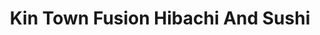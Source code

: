 ---
layout: place
title: "Kin Town Fusion Hibachi And Sushi"
permalink: /texas/plano/kin-town-fusion-hibachi-and-sushi.html
stateAbbr: TX
stateName: Texas
cityName: Plano
seo:
  name: "Kin Town Fusion Hibachi And Sushi"
  type: Restaurant
  links: null
description: "Looking for sushi in Plano, Texas? Check out Kin Town Fusion Hibachi And Sushi for a delightful Japanese dining experience. Enjoy a variety of sushi and othe..."
place_id: ChIJfWfJJREiTIYRAPqQZC7lp-o
photos:
  - name: >-
      places/ChIJfWfJJREiTIYRAPqQZC7lp-o/photos/AeeoHcLEfevf3HRyllkFQxjkcD4mjhl1aVf1gbWX4NBQbDHJcqX_4sLufwRh4wfshYHsSm3Sy9vYEN3ff-Et2UtfxHIQEMtexR32Du67zNabpksZ0KEvu3GJLI44YUBkekTnBBJe_ANCkgx7mUR2E8T9c_PWScCB82aRdN7jRbLGH3-0q7ZmWMcwl7_fSU5A5hJeZhiHSzoxjlzekJK_mHX4A7M_b3qF1NI4c1n18wnEkmlv2UcowrGn4ZUNd13TpiSr4qsDR26lggq2pHB_AN0rSnPD8U8Xk53W0JsPbUiq6pOJHQ
    widthPx: 800
    heightPx: 800
    authorAttributions:
      - displayName: Kin Town Fusion Hibachi And Sushi
        uri: https://maps.google.com/maps/contrib/116772814638834228447
        photoUri: >-
          https://lh3.googleusercontent.com/a-/ALV-UjXrQLKM2ew30JTr6JNbaIA5uHK7GftqMOFw2g4eF8OJxlYPwKd-=s100-p-k-no-mo
    flagContentUri: >-
      https://www.google.com/local/imagery/report/?cb_client=maps_api_places.places_api&image_key=!1e10!2sAF1QipMzn-mtwxxY3OqUZ3ro7XHZiYx8-bzzbGcEZZiQ&hl=en-US
    googleMapsUri: >-
      https://www.google.com/maps/place//data=!3m4!1e2!3m2!1sAF1QipMzn-mtwxxY3OqUZ3ro7XHZiYx8-bzzbGcEZZiQ!2e10!4m2!3m1!1s0x864c221125c9677d:0xeaa7e52e6490fa00
  - name: >-
      places/ChIJfWfJJREiTIYRAPqQZC7lp-o/photos/AeeoHcKPBa9cKNlST70hh_IAkM95feKd6bUTgg4hp7IWa-ULEZ-l780sHod7Uvi6nb6FmKMM22oa22YpqPR0skUA0NQHlfOzn7DqRjsdjtoH6WEkxVPJNxDoXVRSK911BUxYqa5L6IrLTDFpNvFmRMhTka73F40yVnexc2u9l72J4UwBc4nT6IJyTSmzllNvJGy4qVvyYPfvk8upxq9RtI1TdgY_Af3hJH4pNnDiwXugLeTH1jWnE0T4V8sIn_VeHZ6nK5EbzqLq1NVOjCx49bcRbw_Ld1yQzTUag2-7pfrREfYgUA
    widthPx: 800
    heightPx: 800
    authorAttributions:
      - displayName: Kin Town Fusion Hibachi And Sushi
        uri: https://maps.google.com/maps/contrib/116772814638834228447
        photoUri: >-
          https://lh3.googleusercontent.com/a-/ALV-UjXrQLKM2ew30JTr6JNbaIA5uHK7GftqMOFw2g4eF8OJxlYPwKd-=s100-p-k-no-mo
    flagContentUri: >-
      https://www.google.com/local/imagery/report/?cb_client=maps_api_places.places_api&image_key=!1e10!2sAF1QipMWnePZW99byippmBzV-T4ZN5V04765jHV80wlI&hl=en-US
    googleMapsUri: >-
      https://www.google.com/maps/place//data=!3m4!1e2!3m2!1sAF1QipMWnePZW99byippmBzV-T4ZN5V04765jHV80wlI!2e10!4m2!3m1!1s0x864c221125c9677d:0xeaa7e52e6490fa00
  - name: >-
      places/ChIJfWfJJREiTIYRAPqQZC7lp-o/photos/AeeoHcLMBfZQ0z4VAGEiRJbZrBETwSpyxh5MUhoOZdoKM2O2an5ZhOl4EWVhAx6EHqhpvXtNtkqZt20PdqEN079IXYtWfK17uq-m3tCmCzZMOwwjnww65su5i5LxmyDtIQjElOILznHiPI0vsDDRo2iYF2sHcbFGMXy8Skrv-b-tWAp2Kv0VTEV6CjtPiHfFb95-vpkbNo2qtr2dr31ujvsDNN2riDYhdwufChUgoLN2MODywkY4UdqnXlK7uvHiKbm13xlS2c4XSOAYmSm0_oda5ZH6BIhgi1L2Blmu6KuSdjKjZw
    widthPx: 1280
    heightPx: 960
    authorAttributions:
      - displayName: Kin Town Fusion Hibachi And Sushi
        uri: https://maps.google.com/maps/contrib/116772814638834228447
        photoUri: >-
          https://lh3.googleusercontent.com/a-/ALV-UjXrQLKM2ew30JTr6JNbaIA5uHK7GftqMOFw2g4eF8OJxlYPwKd-=s100-p-k-no-mo
    flagContentUri: >-
      https://www.google.com/local/imagery/report/?cb_client=maps_api_places.places_api&image_key=!1e10!2sAF1QipMQH2qeRR1TVxY_0gdNL0endpjx_Sro2bVszcma&hl=en-US
    googleMapsUri: >-
      https://www.google.com/maps/place//data=!3m4!1e2!3m2!1sAF1QipMQH2qeRR1TVxY_0gdNL0endpjx_Sro2bVszcma!2e10!4m2!3m1!1s0x864c221125c9677d:0xeaa7e52e6490fa00
  - name: >-
      places/ChIJfWfJJREiTIYRAPqQZC7lp-o/photos/AeeoHcI8dZTzcwRgJPQKasbUJQJGmH3FYa8nTagWxmRdIBvUTMFK6hfraRPk5nKqrIM2N23PJJYCdE4aCR--0qpaZOolU0Q_r8pSZchzU311bLq6IeNUGNjT6qhWmsqs7Rt8abBW6Hk1BVFNFlfZ_uIh9w14a109K83HtkK5jLU34ulPEzjvrp8oqrTl8oIQaXKzeq-lnZOSr-xLa6V9sJLfTesAaZid3LuOoSEvZoXguVovYK8qF2WSotLpD8cngmCtVbdZKRXhwSAeR8HbyjveciG4bGEhakHmUJiGKtRNaj7aYQ
    widthPx: 1280
    heightPx: 1280
    authorAttributions:
      - displayName: Kin Town Fusion Hibachi And Sushi
        uri: https://maps.google.com/maps/contrib/116772814638834228447
        photoUri: >-
          https://lh3.googleusercontent.com/a-/ALV-UjXrQLKM2ew30JTr6JNbaIA5uHK7GftqMOFw2g4eF8OJxlYPwKd-=s100-p-k-no-mo
    flagContentUri: >-
      https://www.google.com/local/imagery/report/?cb_client=maps_api_places.places_api&image_key=!1e10!2sAF1QipMK9oaNwlksFrxV2auoynbvdDDrpBgv5dQRf2Wk&hl=en-US
    googleMapsUri: >-
      https://www.google.com/maps/place//data=!3m4!1e2!3m2!1sAF1QipMK9oaNwlksFrxV2auoynbvdDDrpBgv5dQRf2Wk!2e10!4m2!3m1!1s0x864c221125c9677d:0xeaa7e52e6490fa00
  - name: >-
      places/ChIJfWfJJREiTIYRAPqQZC7lp-o/photos/AeeoHcKDkTCxLF6npzfG5vbztE_6yjlvuCYsd7Rc88bYtaiPEv9BmgZF8140sROooif2I3-eZzwHUY9Jyd886cc5-2ggx0-jJX9Ec_jkr10M4bCJokXej7GivBUVFy-vaes2bZGFnEl8Xmb3VDj-Zr1tFiV7m0ohxQpIVxOPSBolv6DKuPjEIFaeM04EUTaK-dc8tGXMn-pRNCpuwYaJI_QQfCa1FHfbcMkRZWHVzSGuFRND3q60JY6cvZgKsvf0gyB0FfO4ZVr_gSiNo2NsdFtxKem2E4j7eswydxx0xON1xTFaVw
    widthPx: 1280
    heightPx: 1280
    authorAttributions:
      - displayName: Kin Town Fusion Hibachi And Sushi
        uri: https://maps.google.com/maps/contrib/116772814638834228447
        photoUri: >-
          https://lh3.googleusercontent.com/a-/ALV-UjXrQLKM2ew30JTr6JNbaIA5uHK7GftqMOFw2g4eF8OJxlYPwKd-=s100-p-k-no-mo
    flagContentUri: >-
      https://www.google.com/local/imagery/report/?cb_client=maps_api_places.places_api&image_key=!1e10!2sAF1QipPf8Gjdvw_SjCmWwVYM-DR84pkm3ozedgzTLRhN&hl=en-US
    googleMapsUri: >-
      https://www.google.com/maps/place//data=!3m4!1e2!3m2!1sAF1QipPf8Gjdvw_SjCmWwVYM-DR84pkm3ozedgzTLRhN!2e10!4m2!3m1!1s0x864c221125c9677d:0xeaa7e52e6490fa00
  - name: >-
      places/ChIJfWfJJREiTIYRAPqQZC7lp-o/photos/AeeoHcJ6gmb9TUzrtfO5Snbj26jXxsYGtO5ZDACrq5laZ0GvF6icdalHRZGEMza9QhV3AziCrNTQLANO-QGIU0HAr3m1etjBaGeW8Iqpis7EPIbwLaXWmylQNgOz2sCdzrf_A63hSnpN_52IDxN6GNhKfR3dYmOw6DIrV3y47wKj1TEd6Gyuizlu2HFRvigO0nJfgCqCswhhDlmX6X8fDHJFy2onRm3l3aqtKLU4NPtC1akV-QD9fNvAG8-zOEKUCb5nHvGlXu627VtbgULoVKfbGe7fSXHxJURDRQUBwKTwUVzPxg
    widthPx: 719
    heightPx: 719
    authorAttributions:
      - displayName: Kin Town Fusion Hibachi And Sushi
        uri: https://maps.google.com/maps/contrib/116772814638834228447
        photoUri: >-
          https://lh3.googleusercontent.com/a-/ALV-UjXrQLKM2ew30JTr6JNbaIA5uHK7GftqMOFw2g4eF8OJxlYPwKd-=s100-p-k-no-mo
    flagContentUri: >-
      https://www.google.com/local/imagery/report/?cb_client=maps_api_places.places_api&image_key=!1e10!2sAF1QipPGBtJ-Zpyg3ZaQde1lEDDO6xDpR4LARkgm8bqX&hl=en-US
    googleMapsUri: >-
      https://www.google.com/maps/place//data=!3m4!1e2!3m2!1sAF1QipPGBtJ-Zpyg3ZaQde1lEDDO6xDpR4LARkgm8bqX!2e10!4m2!3m1!1s0x864c221125c9677d:0xeaa7e52e6490fa00
  - name: >-
      places/ChIJfWfJJREiTIYRAPqQZC7lp-o/photos/AeeoHcKM1RXt8hOI-5mlwGZmL-4qR4Zo_TCzOAsO2L64fjEXs_AUmzDUnN3ehtz1pNvhHdiYClkDgxQvxVOYBf6zwN-N9Z7ykeJ616R4IkG8zuqI8_XpvmIMip19pFeWTAfl4goG9mVLUHdaYamcf0QwLFMqPYm9JlOLXSdY_HL1Rk5hCtgMrf07szUzibU2fXmQc1tWfA6b6GclBnLNoNfWvv6S-sH99TBfV9T3XGi-4qh_l_g-psNfAW3RsoMJTdZ4DAFnDyYvQ5xVq7HCZKICdU2Khb1qegC9RJmenegqY63lLQ
    widthPx: 300
    heightPx: 452
    authorAttributions:
      - displayName: Kin Town Fusion Hibachi And Sushi
        uri: https://maps.google.com/maps/contrib/116772814638834228447
        photoUri: >-
          https://lh3.googleusercontent.com/a-/ALV-UjXrQLKM2ew30JTr6JNbaIA5uHK7GftqMOFw2g4eF8OJxlYPwKd-=s100-p-k-no-mo
    flagContentUri: >-
      https://www.google.com/local/imagery/report/?cb_client=maps_api_places.places_api&image_key=!1e10!2sAF1QipPoQ4HRsHCTbxPVh908rLfX3rATiPtNq8lyopB6&hl=en-US
    googleMapsUri: >-
      https://www.google.com/maps/place//data=!3m4!1e2!3m2!1sAF1QipPoQ4HRsHCTbxPVh908rLfX3rATiPtNq8lyopB6!2e10!4m2!3m1!1s0x864c221125c9677d:0xeaa7e52e6490fa00
  - name: >-
      places/ChIJfWfJJREiTIYRAPqQZC7lp-o/photos/AeeoHcJanO1PZWyXLbU3Vs1e3PTQWN3BzhkxJDQa35ivRFRiwJhXHa24tRIR0wKdA2lfEHJzUj-3EJ1249XuWPdba_tKcaJW4uCIEv1ozkYiCLTCcSFCwir6mhFCq5cyXSb8goT_TNi_22OkH6S1b2rs6AtUh1JJN1kXu5i6BrhtP7-9Ot9HdpBVQ9QfGnc4CQUFMtuEbM4dvK2LVXlmicLU1Z8WBCa23Rs5pX9L5pkWFmQP2N3XgxLun46j7JzpR_F15Z5KFT5_hSi2NyWhc38JyLJwmPyTnNcvMPPmF2O6IJa2Hg
    widthPx: 800
    heightPx: 800
    authorAttributions:
      - displayName: Kin Town Fusion Hibachi And Sushi
        uri: https://maps.google.com/maps/contrib/116772814638834228447
        photoUri: >-
          https://lh3.googleusercontent.com/a-/ALV-UjXrQLKM2ew30JTr6JNbaIA5uHK7GftqMOFw2g4eF8OJxlYPwKd-=s100-p-k-no-mo
    flagContentUri: >-
      https://www.google.com/local/imagery/report/?cb_client=maps_api_places.places_api&image_key=!1e10!2sAF1QipPQROMRi1S5CjfbeDN2h1RmWayOtqZx6P-5Ybki&hl=en-US
    googleMapsUri: >-
      https://www.google.com/maps/place//data=!3m4!1e2!3m2!1sAF1QipPQROMRi1S5CjfbeDN2h1RmWayOtqZx6P-5Ybki!2e10!4m2!3m1!1s0x864c221125c9677d:0xeaa7e52e6490fa00
  - name: >-
      places/ChIJfWfJJREiTIYRAPqQZC7lp-o/photos/AeeoHcIttkYdEl_s_PGCqNEDy6SLBQAkfSOgOQ1CiFwA6Y43KLjiFv8cvUkctaOS79RQmVUlitJ3YS6h5n9nXoBlKnsk7Gxy0HEnpeCfv8GGK7x3LfmlTWwLhSfXPeJM3r2QkJ8KTwfWIBHywk7KuZ9jNvLB58VcIL0SrLQRJ1br2fcM4GFaxkglTPk-e5KQmus4QxNlUeOFWpbtdeKCy6JPbfR0DhbpJaTtCaNAwK3da1VLhLYF2tBgzftobdw4FySd79BSjhaOeai0z1p0oJ8nSIed7X7d6udzv2U0kQr9S_-Hfw
    widthPx: 800
    heightPx: 800
    authorAttributions:
      - displayName: Kin Town Fusion Hibachi And Sushi
        uri: https://maps.google.com/maps/contrib/116772814638834228447
        photoUri: >-
          https://lh3.googleusercontent.com/a-/ALV-UjXrQLKM2ew30JTr6JNbaIA5uHK7GftqMOFw2g4eF8OJxlYPwKd-=s100-p-k-no-mo
    flagContentUri: >-
      https://www.google.com/local/imagery/report/?cb_client=maps_api_places.places_api&image_key=!1e10!2sAF1QipORGe4eIpQcP50jekqPYdQOQ0t6jyhlHTYpHPmf&hl=en-US
    googleMapsUri: >-
      https://www.google.com/maps/place//data=!3m4!1e2!3m2!1sAF1QipORGe4eIpQcP50jekqPYdQOQ0t6jyhlHTYpHPmf!2e10!4m2!3m1!1s0x864c221125c9677d:0xeaa7e52e6490fa00
  - name: >-
      places/ChIJfWfJJREiTIYRAPqQZC7lp-o/photos/AeeoHcKI4lN60ab_Q_UrhqwzfDOT3bu7nny2BM61VwFS3UrDMH7srezERJBPA9EFMONk3CNP5R18qG_flWzL9X1JS3ooctZCf1DGiSL6iPFH3cli0WfYzsA98BWdMLqYY477ES9gdTjBkgpAHYj9t3FgiznA2lGMQ4dN72-kXTGUYUSAokWzZ73MHYo35wBPvhU9zHgR2vNccxSrcvokXc1gRBAN31AbBPpsmtyb-v6SHXz-Hrdj1WmqzcMw74jpVxWEBihjdH_7rLgIGgb-aD8y2vRVqpjaM3R98UvWPdyopjRxig
    widthPx: 1280
    heightPx: 852
    authorAttributions:
      - displayName: Kin Town Fusion Hibachi And Sushi
        uri: https://maps.google.com/maps/contrib/116772814638834228447
        photoUri: >-
          https://lh3.googleusercontent.com/a-/ALV-UjXrQLKM2ew30JTr6JNbaIA5uHK7GftqMOFw2g4eF8OJxlYPwKd-=s100-p-k-no-mo
    flagContentUri: >-
      https://www.google.com/local/imagery/report/?cb_client=maps_api_places.places_api&image_key=!1e10!2sAF1QipMh-rY4bwUxeh-mDk4BFKoF2dt28VEXfsJ1c7iR&hl=en-US
    googleMapsUri: >-
      https://www.google.com/maps/place//data=!3m4!1e2!3m2!1sAF1QipMh-rY4bwUxeh-mDk4BFKoF2dt28VEXfsJ1c7iR!2e10!4m2!3m1!1s0x864c221125c9677d:0xeaa7e52e6490fa00
address: 3801 W President George Bush Hwy, Plano, TX 75075, USA
street: 3801 W President George Bush Hwy
city: Plano
state: TX
zip: '75075'
country: USA
neighborhood: null
latitude: '33.000156'
longitude: '-96.764937'
accessibility_options:
  wheelchairAccessibleParking: true
  wheelchairAccessibleEntrance: true
  wheelchairAccessibleRestroom: true
  wheelchairAccessibleSeating: true
business_status: OPERATIONAL
name: Kin Town Fusion Hibachi And Sushi
google_maps_links:
  directionsUri: >-
    https://www.google.com/maps/dir//''/data=!4m7!4m6!1m1!4e2!1m2!1m1!1s0x864c221125c9677d:0xeaa7e52e6490fa00!3e0
  placeUri: https://maps.google.com/?cid=16908735313404295680
  writeAReviewUri: >-
    https://www.google.com/maps/place//data=!4m3!3m2!1s0x864c221125c9677d:0xeaa7e52e6490fa00!12e1
  reviewsUri: >-
    https://www.google.com/maps/place//data=!4m4!3m3!1s0x864c221125c9677d:0xeaa7e52e6490fa00!9m1!1b1
  photosUri: >-
    https://www.google.com/maps/place//data=!4m3!3m2!1s0x864c221125c9677d:0xeaa7e52e6490fa00!10e5
primary_type: Japanese Restaurant
opening_hours:
  regular: null
  current: null
secondary_opening_hours:
  regular:
    weekdayDescriptions: null
    type: null
  current:
    weekdayDescriptions: null
    type: null
phone: null
price_level: null
price_range: null
rating: null
rating_count: 0
website: null
reviews: null
parking_options: null
payment_options: null
allow_dogs: null
curbside_pickup: null
delivery: null
dine_in: null
good_for_children: null
good_for_groups: null
good_for_sports: null
live_music: null
menu_for_children: null
outdoor_seating: null
reservable: null
restroom: null
serves_beer: null
serves_breakfast: null
serves_brunch: null
serves_cocktails: null
serves_coffee: null
serves_dinner: null
serves_dessert: null
serves_lunch: null
serves_vegetarian_food: null
serves_wine: null
takeout: null
summary: null

---